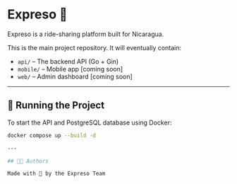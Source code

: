 # Expreso 🚗

Expreso is a ride-sharing platform built for Nicaragua.

This is the main project repository. It will eventually contain:

- `api/` – The backend API (Go + Gin)
- `mobile/` – Mobile app [coming soon]
- `web/` – Admin dashboard [coming soon]

---

## 🐳 Running the Project

To start the API and PostgreSQL database using Docker:

```bash
docker compose up --build -d

---

## 🧑‍💻 Authors

Made with 💙 by the Expreso Team
